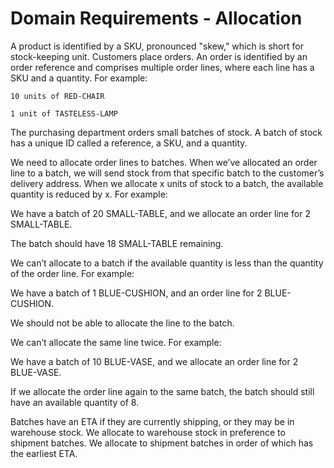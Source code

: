 # Domain Requirements - Allocation

A product is identified by a SKU, pronounced "skew," which is short for stock-keeping unit. Customers place orders. An order is identified by an order reference and comprises multiple order lines, where each line has a SKU and a quantity. For example:

```text
10 units of RED-CHAIR

1 unit of TASTELESS-LAMP
```

The purchasing department orders small batches of stock. A batch of stock has a unique ID called a reference, a SKU, and a quantity.

We need to allocate order lines to batches. When we’ve allocated an order line to a batch, we will send stock from that specific batch to the customer’s delivery address. When we allocate x units of stock to a batch, the available quantity is reduced by x. For example:

We have a batch of 20 SMALL-TABLE, and we allocate an order line for 2 SMALL-TABLE.

The batch should have 18 SMALL-TABLE remaining.

We can’t allocate to a batch if the available quantity is less than the quantity of the order line. For example:

We have a batch of 1 BLUE-CUSHION, and an order line for 2 BLUE-CUSHION.

We should not be able to allocate the line to the batch.

We can’t allocate the same line twice. For example:

We have a batch of 10 BLUE-VASE, and we allocate an order line for 2 BLUE-VASE.

If we allocate the order line again to the same batch, the batch should still have an available quantity of 8.

Batches have an ETA if they are currently shipping, or they may be in warehouse stock. We allocate to warehouse stock in preference to shipment batches. We allocate to shipment batches in order of which has the earliest ETA.